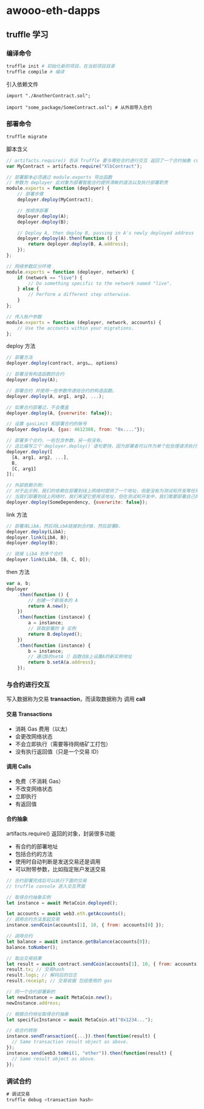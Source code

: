 # awooo-eth-dapps

## truffle 学习

### 编译命令

```sh
truffle init # 初始化新的项目，在当前项目目录
truffle compile # 编译
```

引入依赖文件

```sol
import "./AnotherContract.sol";

import "some_package/SomeContract.sol"; # 从外部导入合约
```

### 部署命令

```sh
truffle migrate
```

脚本含义

```js
// artifacts.require() 告诉 Truffle 要与哪些合约进行交互 返回了一个合约抽象 contract abstraction 参数是合约名，不是文件名
var MyContract = artifacts.require("XlbContract");

// 部署脚本必须通过 module.exports 导出函数
// 参数为 deployer 此对象为部署智能合约提供清晰的语法以及执行部署职责
module.exports = function (deployer) {
    // 部署步骤
    deployer.deploy(MyContract);

    // 按顺序部署
    deployer.deploy(A);
    deployer.deploy(B);

    // Deploy A, then deploy B, passing in A's newly deployed address
    deployer.deploy(A).then(function () {
        return deployer.deploy(B, A.address);
    });
};

// 网络参数区分环境
module.exports = function (deployer, network) {
    if (network == "live") {
        // Do something specific to the network named "live".
    } else {
        // Perform a different step otherwise.
    }
};

// 传入账户参数
module.exports = function (deployer, network, accounts) {
    // Use the accounts within your migrations.
};
```

deploy 方法

```js
// 部署方法
deployer.deploy(contract, args…, options)

// 部署没有构造函数的合约
deployer.deploy(A);

// 部署合约 并使用一些参数传递给合约的构造函数。
deployer.deploy(A, arg1, arg2, ...);

// 如果合约部署过，不会覆盖
deployer.deploy(A, {overwrite: false});

// 设置 gasLimit 和部署合约的账号
deployer.deploy(A, {gas: 4612388, from: "0x...."});

// 部署多个合约，一些包含参数，另一些没有。
// 这比编写三个`deployer.deploy()`语句更快，因为部署者可以作为单个批处理请求执行部署。
deployer.deploy([
  [A, arg1, arg2, ...],
  B,
  [C, arg1]
]);

// 外部依赖示例:
// 对于此示例，我们的依赖在部署到线上网络时提供了一个地址，但是没有为测试和开发等任何其他网络提供地址。
// 当我们部署到线上网络时，我们希望它使用该地址，但在测试和开发中，我们需要部署自己的版本。 我们可以简单地使用`overwrite`键来代替编写一堆条件。
deployer.deploy(SomeDependency, {overwrite: false});
```

link 方法

```js
// 部署库LibA，然后将LibA链接到合约B，然后部署B.
deployer.deploy(LibA);
deployer.link(LibA, B);
deployer.deploy(B);

// 链接 LibA 到多个合约
deployer.link(LibA, [B, C, D]);
```

then 方法

```js
var a, b;
deployer
    .then(function () {
        // 创建一个新版本的 A
        return A.new();
    })
    .then(function (instance) {
        a = instance;
        // 获取部署的 B 实例
        return B.deployed();
    })
    .then(function (instance) {
        b = instance;
        // 通过B的setA（）函数在B上设置A的新实例地址
        return b.setA(a.address);
    });
```

### 与合约进行交互

写入数据称为交易 **transaction**，而读取数据称为 调用 **call**

#### 交易 Transactions

-   消耗 Gas 费用（以太）
-   会更改网络状态
-   不会立即执行（需要等待网络矿工打包）
-   没有执行返回值（只是一个交易 ID）

#### 调用 Calls

-   免费（不消耗 Gas）
-   不改变网络状态
-   立即执行
-   有返回值

#### 合约抽象

artifacts.require() 返回的对象，封装很多功能

-   有合约的部署地址
-   包括合约的方法
-   使用时自动判断是发送交易还是调用
-   可以附带参数，比如指定账户发送交易

```js
// 合约部署完成后可以执行下面的交易
// truffle console 进入交互界面

// 取得合约抽象实例
let instance = await MetaCoin.deployed();

let accounts = await web3.eth.getAccounts();
// 调用合约方法发起交易
instance.sendCoin(accounts[1], 10, { from: accounts[0] });

// 调用合约
let balance = await instance.getBalance(accounts[0]);
balance.toNumber();

// 取出交易结果
let result = await contract.sendCoin(accounts[1], 10, { from: accounts[0] });
result.tx; // 交易hash
result.logs; // 解码后的日志
result.receipt; // 交易收据 包括使用的 gas

// 同一个合约部署新的
let newInstance = await MetaCoin.new();
newInstance.address;

// 根据合约地址取得合约抽象
let specificInstance = await MetaCoin.at("0x1234...");

// 给合约转账
instance.sendTransaction({...}).then(function(result) {
  // Same transaction result object as above.
});
instance.send(web3.toWei(1, "ether")).then(function(result) {
  // Same result object as above.
});
```

### 调试合约

```js
# 调试交易
truffle debug <transaction hash>
```
